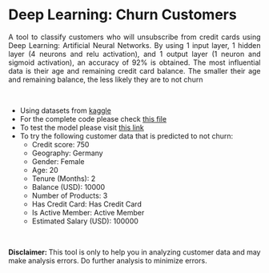 # Deep Learning: Churn Customers

<p style='text-align: justify;'> A tool to classify customers who will unsubscribe from credit cards using Deep Learning: Artificial Neural Networks. By using 1 input layer, 1 hidden layer (4 neurons and relu activation), and 1 output layer (1 neuron and sigmoid activation), an accuracy of 92% is obtained. The most influential data is their age and remaining credit card balance. The smaller their age and remaining balance, the less likely they are to not churn </p>

<br>

- Using datasets from [kaggle](https://www.kaggle.com/datasets/dev0914sharma/customer-clustering?select=segmentation+data.csv)
- For the complete code please check [this file](https://github.com/MaruliHTGL/Clustering-and-Multiclass-Classification-Customer-Segmentation/blob/bb1a96af1d1d961cf6005e587fc5ed224ebbaca0/Clustering%20and%20Multiclass%20Classification.ipynb)
- To test the model please visit [this link](https://churnchecker.streamlit.app/)
- To try the following customer data that is predicted to not churn:
    - Credit score: 750
    - Geography: Germany
    - Gender: Female
    - Age: 20
    - Tenure (Months): 2
    - Balance (USD): 10000
    - Number of Products: 3
    - Has Credit Card: Has Credit Card
    - Is Active Member: Active Member
    - Estimated Salary (USD): 100000

<br>

<p style='text-align: justify;'>
<strong> Disclaimer: </strong> This tool is only to help you in analyzing customer data and may make analysis errors. Do further analysis to minimize errors.
</p>
